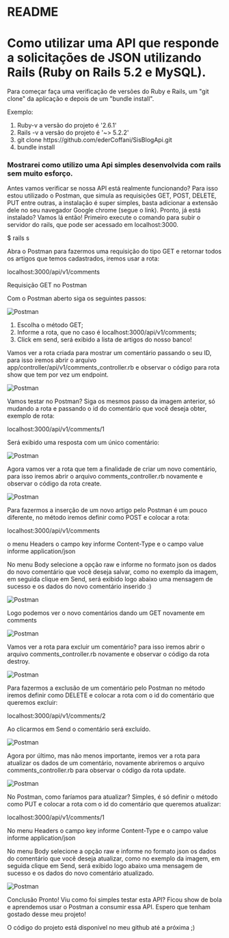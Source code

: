 # README
<h1>Como utilizar uma API que responde a solicitações de JSON utilizando Rails (Ruby on Rails 5.2 e MySQL).</h1>

Para começar faça uma verificação de versões do Ruby e Rails, um "git clone" da aplicação e depois de um "bundle install".

Exemplo:

<ol>
<li>Ruby-v a versão do projeto é '2.6.1'</li>
<li>Rails -v a versão do projeto é '~> 5.2.2'</li>
<li>git clone https://github.com/ederCoffani/SisBlogApi.git</li>
<li>bundle install</li>
</Ol>

<h3>Mostrarei como utilizo uma Api simples desenvolvida com rails sem muito esforço.</h3>

Antes vamos verificar se nossa API está realmente funcionando? Para isso estou utilizado o Postman, que simula as requisições GET, POST, DELETE, PUT entre outras, a instalação é super simples, basta adicionar a extensão dele no seu navegador Google chrome (segue o link). Pronto, já está instalado? Vamos lá então! Primeiro execute o comando para subir o servidor do rails, que pode ser acessado em localhost:3000.

$ rails s

Abra o Postman para fazermos uma requisição do tipo GET e retornar todos os artigos que temos cadastrados, iremos usar a rota:

localhost:3000/api/v1/comments

Requisição GET no Postman

Com o Postman aberto siga os seguintes passos:

![Postman](image/postman.png)

<ol>
<li>Escolha o método GET;</li>
<li>Informe a rota, que no caso é localhost:3000/api/v1/comments;</li>
<li>Click em send, será exibido a lista de artigos do nosso banco!</li>
</Ol>

Vamos ver a rota criada para mostrar um comentário passando o seu ID, para isso iremos abrir o arquivo app/controller/api/v1/comments_controller.rb e observar o código para rota show que tem por vez um endpoint.

![Postman](image/postman_show_comment.png)

Vamos testar no Postman? Siga os mesmos passo da imagem anterior, só mudando a rota e passando o id do comentário que você deseja obter, exemplo de rota:

localhost:3000/api/v1/comments/1

Será exibido uma resposta com um único comentário:

![Postman](image/postman_send_comments.png)

Agora vamos ver a rota que tem a finalidade de criar um novo comentário, para isso iremos abrir o arquivo comments_controller.rb novamente e observar o código da rota create.

![Postman](image/postman_create_comment.png)

Para fazermos a inserção de um novo artigo pelo Postman é um pouco diferente, no método iremos definir como POST e colocar a rota:

localhost:3000/api/v1/comments

o menu Headers o campo key informe Content-Type e o campo value informe application/json

No menu Body selecione a opção raw e informe no formato json os dados do novo comentário que você deseja salvar, como no exemplo da imagem, em seguida clique em Send, será exibido logo abaixo uma mensagem de sucesso e os dados do novo comentário inserido :)

![Postman](image/postman_insert_comment.png)

Logo podemos ver o novo comentários dando um GET novamente em comments

![Postman](image/postman_createnopostman2_comment.png)

Vamos ver a rota para excluir um comentário? para isso iremos abrir o arquivo comments_controller.rb novamente e observar o código da rota destroy.

![Postman](image/postman_destroy_comment.png)

Para fazermos a exclusão de um comentário pelo Postman no método iremos definir como DELETE e colocar a rota com o id do comentário que queremos excluir:

localhost:3000/api/v1/comments/2

Ao clicarmos em Send o comentário será excluído.

![Postman](image/postman_delete_comment.png)

Agora por último, mas não menos importante, iremos ver a rota para atualizar os dados de um comentário, novamente abriremos o arquivo comments_controller.rb para observar o código da rota update.

![Postman](image/postman_atualizar_comment.png)

No Postman, como faríamos para atualizar? Simples, é só definir o método como PUT e colocar a rota com o id do comentário que queremos atualizar:

localhost:3000/api/v1/comments/1

No menu Headers o campo key informe Content-Type e o campo value informe application/json

No menu Body selecione a opção raw e informe no formato json os dados do comentário que você deseja atualizar, como no exemplo da imagem, em seguida clique em Send, será exibido logo abaixo uma mensagem de sucesso e os dados do novo comentário atualizado.

![Postman](image/postman_update_comment.png)

Conclusão
Pronto! Viu como foi simples testar esta API? Ficou show de bola e aprendemos usar o Postman a consumir essa API. Espero que tenham gostado desse meu projeto!

O código do projeto está disponível no meu github até a próxima ;)
